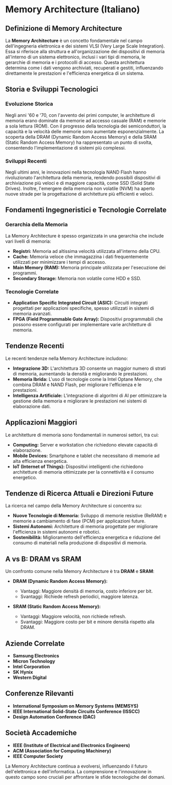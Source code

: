 # Memory Architecture (Italiano)

## Definizione di Memory Architecture

La **Memory Architecture** è un concetto fondamentale nel campo dell'ingegneria elettronica e dei sistemi VLSI (Very Large Scale Integration). Essa si riferisce alla struttura e all'organizzazione dei dispositivi di memoria all'interno di un sistema elettronico, inclusi i vari tipi di memoria, le gerarchie di memoria e i protocolli di accesso. Questa architettura determina come i dati vengono archiviati, recuperati e gestiti, influenzando direttamente le prestazioni e l'efficienza energetica di un sistema.

## Storia e Sviluppi Tecnologici

### Evoluzione Storica

Negli anni '60 e '70, con l'avvento dei primi computer, le architetture di memoria erano dominate da memorie ad accesso casuale (RAM) e memorie a sola lettura (ROM). Con il progresso della tecnologia dei semiconduttori, la capacità e la velocità delle memorie sono aumentate esponenzialmente. La scoperta della DRAM (Dynamic Random Access Memory) e della SRAM (Static Random Access Memory) ha rappresentato un punto di svolta, consentendo l'implementazione di sistemi più complessi.

### Sviluppi Recenti

Negli ultimi anni, le innovazioni nella tecnologia NAND Flash hanno rivoluzionato l'architettura della memoria, rendendo possibili dispositivi di archiviazione più veloci e di maggiore capacità, come SSD (Solid State Drives). Inoltre, l'emergere della memoria non volatile (NVM) ha aperto nuove strade per la progettazione di architetture più efficienti e veloci.

## Fondamenti Ingegneristici e Tecnologie Correlate

### Gerarchia della Memoria

La Memory Architecture è spesso organizzata in una gerarchia che include vari livelli di memoria:
- **Registri:** Memoria ad altissima velocità utilizzata all'interno della CPU.
- **Cache:** Memoria veloce che immagazzina i dati frequentemente utilizzati per minimizzare i tempi di accesso.
- **Main Memory (RAM):** Memoria principale utilizzata per l'esecuzione dei programmi.
- **Secondary Storage:** Memoria non volatile come HDD e SSD.

### Tecnologie Correlate

- **Application Specific Integrated Circuit (ASIC):** Circuiti integrati progettati per applicazioni specifiche, spesso utilizzati in sistemi di memoria avanzati.
- **FPGA (Field Programmable Gate Array):** Dispositivi programmabili che possono essere configurati per implementare varie architetture di memoria.

## Tendenze Recenti

Le recenti tendenze nella Memory Architecture includono:
- **Integrazione 3D:** L'architettura 3D consente un maggior numero di strati di memoria, aumentando la densità e migliorando le prestazioni.
- **Memoria Ibrida:** L'uso di tecnologie come la Intel Optane Memory, che combina DRAM e NAND Flash, per migliorare l'efficienza e le prestazioni.
- **Intelligenza Artificiale:** L'integrazione di algoritmi di AI per ottimizzare la gestione della memoria e migliorare le prestazioni nei sistemi di elaborazione dati.

## Applicazioni Maggiori

Le architetture di memoria sono fondamentali in numerosi settori, tra cui:
- **Computing:** Server e workstation che richiedono elevate capacità di elaborazione.
- **Mobile Devices:** Smartphone e tablet che necessitano di memorie ad alta efficienza energetica.
- **IoT (Internet of Things):** Dispositivi intelligenti che richiedono architetture di memoria ottimizzate per la connettività e il consumo energetico.

## Tendenze di Ricerca Attuali e Direzioni Future

La ricerca nel campo della Memory Architecture si concentra su:
- **Nuove Tecnologie di Memoria:** Sviluppo di memorie resistive (ReRAM) e memorie a cambiamento di fase (PCM) per applicazioni future.
- **Sistemi Autonomi:** Architetture di memoria progettate per migliorare l'efficienza in sistemi autonomi e robotici.
- **Sostenibilità:** Miglioramento dell'efficienza energetica e riduzione del consumo di materiali nella produzione di dispositivi di memoria.

## A vs B: DRAM vs SRAM

Un confronto comune nella Memory Architecture è tra **DRAM** e **SRAM**:

- **DRAM (Dynamic Random Access Memory):** 
  - Vantaggi: Maggiore densità di memoria, costo inferiore per bit.
  - Svantaggi: Richiede refresh periodici, maggiore latenza.

- **SRAM (Static Random Access Memory):**
  - Vantaggi: Maggiore velocità, non richiede refresh.
  - Svantaggi: Maggiore costo per bit e minore densità rispetto alla DRAM.

## Aziende Correlate

- **Samsung Electronics**
- **Micron Technology**
- **Intel Corporation**
- **SK Hynix**
- **Western Digital**

## Conferenze Rilevanti

- **International Symposium on Memory Systems (MEMSYS)**
- **IEEE International Solid-State Circuits Conference (ISSCC)**
- **Design Automation Conference (DAC)**

## Società Accademiche

- **IEEE (Institute of Electrical and Electronics Engineers)**
- **ACM (Association for Computing Machinery)**
- **IEEE Computer Society**

La Memory Architecture continua a evolversi, influenzando il futuro dell'elettronica e dell'informatica. La comprensione e l'innovazione in questo campo sono cruciali per affrontare le sfide tecnologiche del domani.